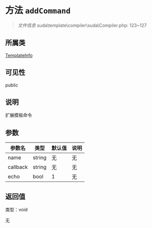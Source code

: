 # 方法 `addCommand`

> *文件信息* suda\template\compiler\suda\Compiler.php: 123~127

## 所属类 

[TemplateInfo](../TemplateInfo.md)

## 可见性

public

## 说明

扩展模板命令


## 参数


| 参数名 | 类型 | 默认值 | 说明 |
|--------|-----|-------|-------|
| name |  string | 无 | 无 |
| callback |  string | 无 | 无 |
| echo |  bool | 1 | 无 |



## 返回值

类型：void

无

